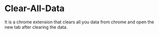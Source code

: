# Clear-All-Data
It is a chrome extension that clears all you data from chrome and open the new tab after clearing the data.
